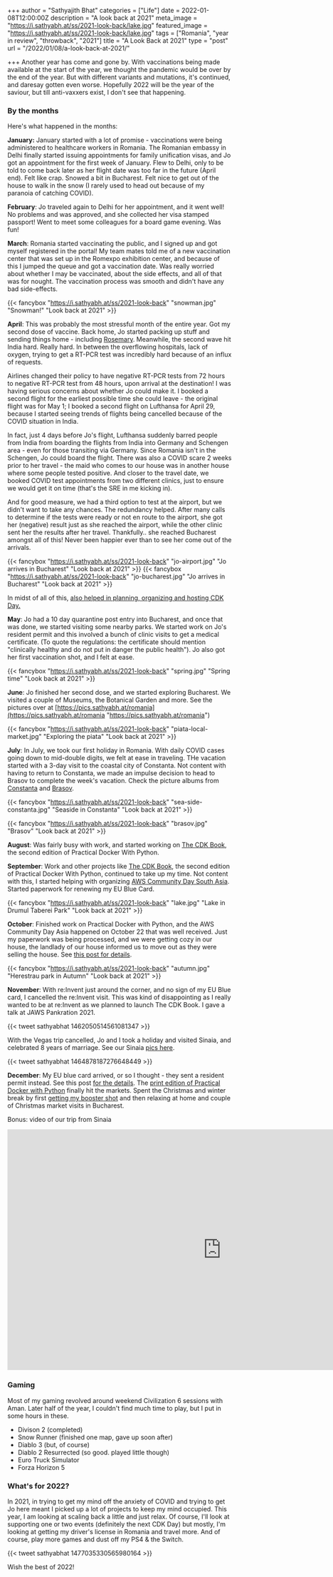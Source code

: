 +++
author = "Sathyajith Bhat"
categories = ["Life"]
date = 2022-01-08T12:00:00Z
description = "A look back at 2021"
meta_image = "https://i.sathyabh.at/ss/2021-look-back/lake.jpg"
featured_image = "https://i.sathyabh.at/ss/2021-look-back/lake.jpg"
tags = ["Romania", "year in review", "throwback", "2021"]
title = "A Look Back at 2021"
type = "post"
url = "/2022/01/08/a-look-back-at-2021/"

+++
Another year has come and gone by. With vaccinations being made available at the start of the year, we thought the pandemic would be over by the end of the year. But with different variants and mutations, it's continued, and daresay gotten even worse. Hopefully 2022 will be the year of the saviour, but till anti-vaxxers exist, I don't see that happening.

### By the months

Here's what happened in the months:

**January:** January started with a lot of promise - vaccinations were being administered to healthcare workers in Romania. The Romanian embassy in Delhi finally started issuing appointments for family unification visas, and Jo got an appointment for the first week of January. Flew to Delhi, only to be told to come back later as her flight date was too far in the future (April end). Felt like crap. Snowed a bit in Bucharest. Felt nice to get out of the house to walk in the snow (I rarely used to head out because of my paranoia of catching COVID).

**February**: Jo traveled again to Delhi for her appointment, and it went well! No problems and was approved, and she collected her visa stamped passport! Went to meet some colleagues for a board game evening. Was fun! 

**March**: Romania started vaccinating the public, and I signed up and got myself registered in the portal! My team mates told me of a new vaccination center that was set up in the Romexpo exhibition center, and because of this I jumped the queue and got a vaccination date. Was really worried about whether I may be vaccinated, about the side effects, and all of that was for nought. The vaccination process was smooth and didn't have any bad side-effects.

{{< fancybox "https://i.sathyabh.at/ss/2021-look-back" "snowman.jpg" "Snowman!" "Look back at 2021" >}}

**April**: This was probably the most stressful month of the entire year. Got my second dose of vaccine. Back home, Jo started packing up stuff and sending things home - including [Rosemary](/2016/05/03/two-years-and-16000km-with-rosemary-the-maruti-suzuki-celerio/). Meanwhile, the second wave hit India hard. Really hard. In between the overflowing hospitals, lack of oxygen, trying to get a RT-PCR test was incredibly hard because of an influx of requests.

Airlines changed their policy to have negative RT-PCR tests from 72 hours to negative RT-PCR test from 48 hours, upon arrival at the destination! I was having serious concerns about whether Jo could make it. I booked a second flight for the earliest possible time she could leave - the original flight was for May 1; I booked a second flight on Lufthansa for April 29, because I started seeing trends of flights being cancelled because of the COVID situation in India.

In fact, just 4 days before Jo's flight, Lufthansa suddenly barred people from India from boarding the flights from India into Germany and Schengen area - even for those transiting via Germany. Since Romania isn't in the Schengen, Jo could board the flight. There was also a COVID scare 2 weeks prior to her travel - the maid who comes to our house was in another house where some people tested positive. And closer to the travel date, we booked COVID test appointments from two different clinics, just to ensure we would get it on time (that's the SRE in me kicking in).

And for good measure, we had a third option to test at the airport, but we didn't want to take any chances. The redundancy helped. After many calls to determine if the tests were ready or not en route to the airport, she got her (negative) result just as she reached the airport, while the other clinic sent her the results after her travel. Thankfully.. she reached Bucharest amongst all of this! Never been happier ever than to see her come out of the arrivals.

{{< fancybox "https://i.sathyabh.at/ss/2021-look-back" "jo-airport.jpg" "Jo arrives in Bucharest" "Look back at 2021" >}}
{{< fancybox "https://i.sathyabh.at/ss/2021-look-back" "jo-bucharest.jpg" "Jo arrives in Bucharest" "Look back at 2021" >}}


In midst of all of this, [also helped in planning, organizing and hosting CDK Day.](https://sathyasays.com/2021/04/30/cdk-day/)

**May**: Jo had a 10 day quarantine post entry into Bucharest, and once that was done, we started visiting some nearby parks. We started work on Jo's resident permit and this involved a bunch of clinic visits to get a medical certificate. (To quote the regulations: the certificate should mention "clinically healthy and do not put in danger the public health"). Jo also got her first vaccination shot, and I felt at ease.

{{< fancybox "https://i.sathyabh.at/ss/2021-look-back" "spring.jpg" "Spring time" "Look back at 2021" >}}

**June**: Jo finished her second dose, and we started exploring Bucharest. We visited a couple of Museums, the Botanical Garden and more. See the pictures over at [https://pics.sathyabh.at/romania](https://pics.sathyabh.at/romania "https://pics.sathyabh.at/romania")

{{< fancybox "https://i.sathyabh.at/ss/2021-look-back" "piata-local-market.jpg" "Exploring the piata" "Look back at 2021" >}}

**July**: In July, we took our first holiday in Romania. With daily COVID cases going down to mid-double digits, we felt at ease in traveling. THe vacation started with a 3-day visit to the coastal city of Constanta. Not content with having to return to Constanta, we made an impulse decision to head to Brasov to complete the week's vacation. Check the picture albums from [Constanta](https://pics.sathyabh.at/constanta-2021) and [Brasov](https://pics.sathyabh.at/brasov-2021).

{{< fancybox "https://i.sathyabh.at/ss/2021-look-back" "sea-side-constanta.jpg" "Seaside in Constanta" "Look back at 2021" >}}

{{< fancybox "https://i.sathyabh.at/ss/2021-look-back" "brasov.jpg" "Brasov" "Look back at 2021" >}}

**August**: Was fairly busy with work, and started working on [The CDK Book](https://www.thecdkbook.com/), the second edition of Practical Docker With Python.

**September**: Work and other projects like [The CDK Book](https://www.thecdkbook.com/), the second edition of Practical Docker With Python, continued to take up my time. Not content with this, I started helping with organizing [AWS Community Day South Asia](https://communityday.awsug.asia/). Started paperwork for renewing my EU Blue Card.

{{< fancybox "https://i.sathyabh.at/ss/2021-look-back" "lake.jpg" "Lake in Drumul Taberei Park" "Look back at 2021" >}}

**October**: Finished work on Practical Docker with Python, and the AWS Community Day Asia happened on October 22 that was well received. Just my paperwork was being processed, and we were getting cozy in our house, the landlady of our house informed us to move out as they were selling the house. See [this post for details](/2021/11/11/moving-house/).

{{< fancybox "https://i.sathyabh.at/ss/2021-look-back" "autumn.jpg" "Herestrau park in Autumn" "Look back at 2021" >}}


**November**: With re:Invent just around the corner, and no sign of my EU Blue card, I cancelled the re:Invent visit. This was kind of disappointing as I really wanted to be at re:Invent as we planned to launch The CDK Book. I gave a talk at JAWS Pankration 2021.

{{< tweet sathyabhat 1462050514561081347 >}}

With the Vegas trip cancelled, Jo and I took a holiday and visited Sinaia, and celebrated 8 years of marriage. See our Sinaia [pics here](https://pics.sathyabh.at/sinaia-2021). 

{{< tweet sathyabhat 1464878187276648449 >}}

**December**: My EU blue card arrived, or so I thought - they sent a resident permit instead. See this post [for the details](https://sathyabh.at/2021/12/25/blue-card-blues/). The [print edition of Practical Docker with Python](https://sathyasays.com/2021/12/20/practical-docker-with-python-second-edition/) finally hit the markets. Spent the Christmas and winter break by first [getting my booster shot](https://sathyabh.at/2022/01/03/covid-booster/) and then relaxing at home and couple of Christmas market visits in Bucharest.


Bonus: video of our trip from Sinaia

<iframe src="https://express.adobe.com/video/t5jISafkZ4efv/embed"  width="960" height="540" frameborder="0" allowfullscreen></iframe>

### Gaming

Most of my gaming revolved around weekend Civilization 6 sessions with Aman. Later half of the year, I couldn't find much time to play, but I put in some hours in these.

* Divison 2 (completed)
* Snow Runner (finished one map, gave up soon after)
* Diablo 3 (but, of course)
* Diablo 2 Resurrected (so good. played little though)
* Euro Truck Simulator
* Forza Horizon 5

### What's for 2022?

In 2021, in trying to get my mind off the anxiety of COVID and trying to get Jo here meant I picked up a lot of projects to keep my mind occupied. This year, I am looking at scaling back a little and just relax. Of course, I'll look at supporting one or two events (definitely the next CDK Day) but mostly, I'm looking at getting my driver's license in Romania and travel more. And of course, play more games and dust off my PS4 & the Switch.

{{< tweet sathyabhat 1477035330565980164 >}}

Wish the best of 2022!